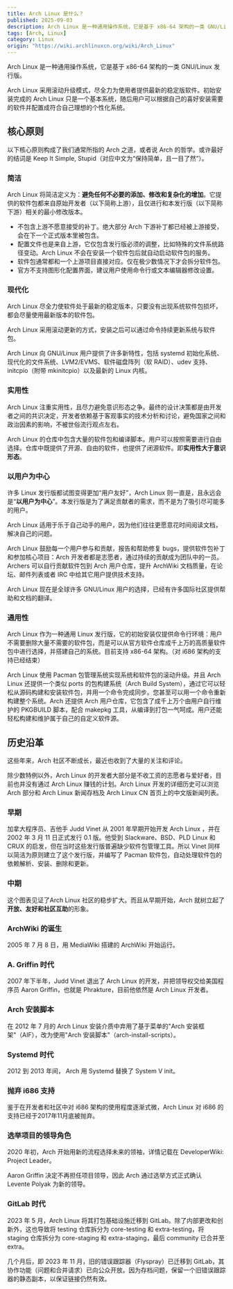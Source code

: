 ```yaml
---
title: Arch Linux 是什么？
published: 2025-09-03
description: Arch Linux 是一种通用操作系统，它是基于 x86-64 架构的一类 GNU/Linux 发行版。
tags: [Arch, Linux]
category: Linux
origin: "https://wiki.archlinuxcn.org/wiki/Arch_Linux"
---
```


Arch Linux 是一种通用操作系统，它是基于 x86-64 架构的一类 GNU/Linux 发行版。

Arch Linux 采用滚动升级模式，尽全力为使用者提供最新的稳定版软件。初始安装完成的 Arch Linux 只是一个基本系统，随后用户可以根据自己的喜好安装需要的软件并配置成符合自己理想的个性化系统。

## 核心原则

以下核心原则构成了我们通常所指的 Arch 之道，或者说 Arch 的哲学。或许最好的结词是 Keep It Simple, Stupid（对应中文为“保持简单，且一目了然”）。

### 简洁

Arch Linux 将简洁定义为：**避免任何不必要的添加、修改和复杂化的增加**。它提供的软件包都来自原始开发者（以下简称上游），且仅进行和本发行版（以下简称下游）相关的最小修改版本。

* 不包含上游不愿意接受的补丁。绝大部分 Arch 下游补丁都已经被上游接受，会在下一个正式版本里被包含。
* 配置文件也是来自上游，它仅包含发行版必须的调整，比如特殊的文件系统路径变动。Arch Linux 不会在安装一个软件包后就自动启动软件包的服务。
* 软件包通常都和一个上游项目直接对应。仅在极少数情况下才会拆分软件包。
* 官方不支持图形化配置界面，建议用户使用命令行或文本编辑器修改设置。

### 现代化

Arch Linux 尽全力使软件处于最新的稳定版本，只要没有出现系统软件包损坏，都会尽量使用最新版本的软件包。

Arch Linux 采用滚动更新的方式，安装之后可以通过命令持续更新系统与软件包。

Arch Linux 向 GNU/Linux 用户提供了许多新特性，包括 systemd 初始化系统、现代化的文件系统、LVM2/EVMS、软件磁盘阵列（软 RAID）、udev 支持、initcpio（附带 mkinitcpio）以及最新的 Linux 内核。

### 实用性

Arch Linux 注重实用性，且尽力避免意识形态之争。最终的设计决策都是由开发者之间的共识决定，开发者依赖基于客观事实的技术分析和讨论，避免国家之间和政治因素的影响，不被世俗流行观点左右。

Arch Linux 的仓库中包含大量的软件包和编译脚本。用户可以按照需要进行自由选择。仓库中既提供了开源、自由的软件，也提供了闭源软件。即**实用性大于意识形态**。

### 以用户为中心

许多 Linux 发行版都试图变得更加“用户友好”，Arch Linux 则一直是，且永远会是“**以用户为中心**”。本发行版是为了满足贡献者的需求，而不是为了吸引尽可能多的用户。

Arch Linux 适用于乐于自己动手的用户，因为他们往往更愿意花时间阅读文档，解决自己的问题。

Arch Linux 鼓励每一个用户参与和贡献，报告和帮助修复 bugs，提供软件包补丁和参加核心项目：Arch 开发者都是志愿者，通过持续的贡献成为团队中的一员。Archers 可以自行贡献软件包到 Arch 用户仓库，提升 ArchWiki 文档质量，在论坛、邮件列表或者 IRC 中给其它用户提供技术支持。

Arch Linux 现在是全球许多 GNU/Linux 用户的选择，已经有许多国际社区提供帮助和文档的翻译。

### 通用性

Arch Linux 作为一种通用 Linux 发行版，它的初始安装仅提供命令行环境：用户不需要删除大量不需要的软件包，而是可以从官方软件仓库成千上万的高质量软件包中进行选择，并搭建自己的系统。目前支持 x86-64 架构。（对 i686 架构的支持已经结束）

Arch Linux 使用 Pacman 包管理系统实现系统和软件包的滚动升级。并且 Arch Linux 还提供一个类似 ports 的包构建系统（Arch Build System），通过它可以轻松从源码构建和安装软件包，并用一个命令完成同步。您甚至可以用一个命令重新构建整个系统。Arch 还提供 Arch 用户仓库，它包含了成千上万个由用户自行维护的 PKGBUILD 脚本，配合 makepkg 工具，从编译到打包一气呵成。用户还能轻松构建和维护属于自己的自定义软件源。

## 历史沿革

这些年来，Arch 社区不断成长，最近也收到了大量的关注和评论。

除少数特例以外，Arch Linux 的开发者大部分是不收工资的志愿者与爱好者，目前也并没有通过 Arch Linux 赚钱的计划。Arch Linux 开发的详细历史可以浏览 Arch 部分和 Arch Linux 新闻存档及 Arch Linux CN 首页上的中文版新闻列表。

### 早期

加拿大程序员、吉他手 Judd Vinet 从 2001 年早期开始开发 Arch Linux ，并在 2002 年 3 月 11 日正式发行 0.1 版。他受到 Slackware、BSD、PLD Linux 和 CRUX 的启发，但在当时这些发行版普遍缺少软件包管理工具。所以 Vinet 同样以简洁为原则建立了这个发行版，并编写了 Pacman 软件包，自动处理软件包的依赖解析、安装、删除和更新。

### 中期

这个图表见证了Arch Linux 社区的稳步扩大。而且从早期开始，Arch 就树立起了**开放、友好和社区互助**的形象。

### ArchWiki 的诞生

2005 年 7 月 8 日，用 MediaWiki 搭建的 ArchWiki 开始运行。

### A. Griffin 时代

2007 年下半年，Judd Vinet 退出了 Arch Linux 的开发，并把领导权交给美国程序员 Aaron Griffin，也就是 Phrakture，目前他依然是 Arch Linux 开发者。

### Arch 安装脚本

在 2012 年 7 月的 Arch Linux 安装介质中弃用了基于菜单的"Arch 安装框架"（AIF），改为使用"Arch 安装脚本"（arch-install-scripts）。

### Systemd 时代

2012 到 2013 年间， Arch 用 Systemd 替换了 System V init。

### 抛弃 i686 支持

鉴于在开发者和社区中对 i686 架构的使用程度逐渐式微，Arch Linux 对 i686 的支持已经于2017年11月底被抛弃。

### 选举项目的领导角色

2020 年初，Arch 开始用新的流程选择未来的领袖，详情记载在 DeveloperWiki: Project Leader。

Aaron Griffin 决定不再担任项目领导，因此 Arch 通过选举方式正式确认 Levente Polyak 为新的领导。

### GitLab 时代

2023 年 5 月，Arch Linux 将其打包基础设施迁移到 GitLab。除了内部更改和创新外，这也导致将 testing 仓库拆分为 core-testing 和 extra-testing，将 staging 仓库拆分为 core-staging 和 extra-staging，最后 community 已合并至 extra。

几个月后，即 2023 年 11 月，旧的错误跟踪器（Flyspray）已迁移到 GitLab，其协作功能（问题和合并请求）已向公众开放。因为存档问题，保留一个旧错误跟踪器的静态副本，以保证链接仍然有效。
